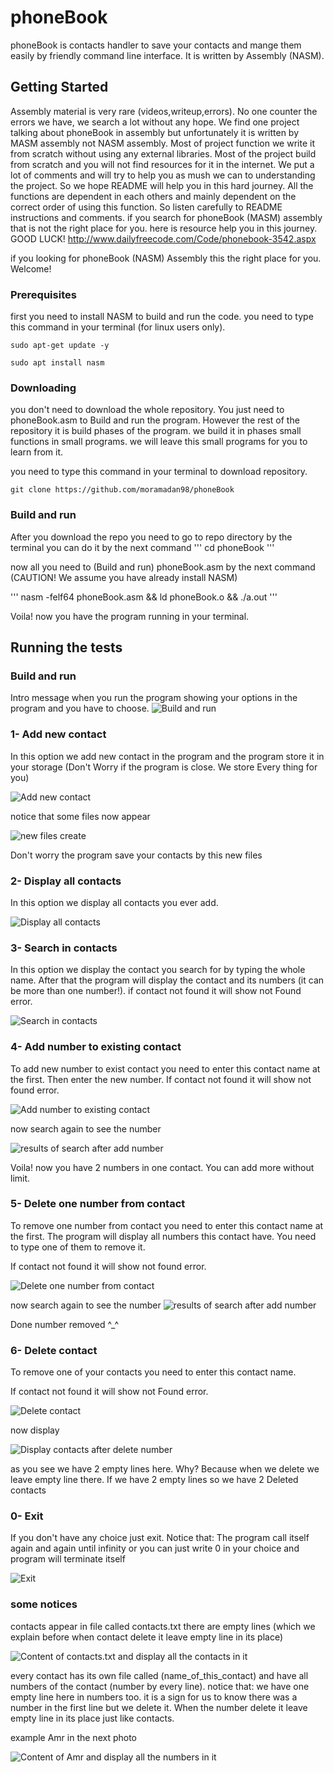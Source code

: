 # phoneBook


phoneBook is contacts handler to save your contacts and mange them easily by friendly command line interface. It is written by Assembly (NASM). 

## Getting Started

Assembly material is very rare (videos,writeup,errors). No one counter the errors we have, we search a lot without any hope. We find one project talking about phoneBook in assembly but unfortunately it is written by MASM assembly not NASM assembly. Most of project function we write it from scratch without using any external libraries. Most of the project build from scratch and you will not find resources for it in the internet. We put a lot of comments and will try to help you as mush we can to understanding the project. So we hope README will help you in this hard journey. All the functions are dependent in each others and mainly dependent on the correct order of using this function. So listen carefully to README instructions and comments.
if you search for phoneBook (MASM) assembly that is not the right place for you. here is resource help you in this journey. GOOD LUCK!
http://www.dailyfreecode.com/Code/phonebook-3542.aspx 

if you looking for phoneBook (NASM) Assembly this the right place for you. Welcome!

### Prerequisites

first you need to install NASM to build and run the code.
you need to type this command in your terminal (for linux users only).

```
sudo apt-get update -y

sudo apt install nasm

```

### Downloading

you don't need to download the whole repository. You just need to phoneBook.asm to Build and run the program. However the rest of the repository it is build phases of the program. we build it in phases small functions in small programs. we will leave this small programs for you to learn from it. 

you need to type this command in your terminal to download repository.

```
git clone https://github.com/moramadan98/phoneBook
```

### Build and run

After you download the repo you need to go to repo directory by the terminal
you can do it by the next command
'''
cd phoneBook
'''

now all you need to (Build and run) phoneBook.asm by the next command (CAUTION! We assume you have already install NASM)

'''
nasm -felf64 phoneBook.asm && ld phoneBook.o && ./a.out
'''

Voila! now you have the program running in your terminal.

## Running the tests

### Build and run
Intro message when you run the program showing your options in the program and you have to choose.
![Build and run](https://i.ibb.co/YXx0Hs4/image.png)

### 1- Add new contact

In this option we add new contact in the program and the program store it in your storage (Don't Worry if the program is close. We store Every thing for you)

![Add new contact](https://i.ibb.co/r5pXtbz/image.png)

notice that some files now appear

![new files create](https://i.ibb.co/JcwZvV9/image.png)

Don't worry the program save your contacts by this new files

### 2- Display all contacts

In this option we display all contacts you ever add. 

![Display all contacts](https://i.ibb.co/Js34b7b/image.png)


### 3- Search in contacts

In this option we display the contact you search for by typing the whole name.
After that the program will display the contact and its numbers (it can be more than one number!).
if contact not found it will show not Found error.

![Search in contacts](https://i.ibb.co/XjJhskH/image.png)



### 4- Add number to existing contact

To add new number to exist contact you need to enter this contact name at the first. Then enter the new number.
If contact not found it will show not found error.

![Add number to existing contact](https://i.ibb.co/0XkZ9K4/image.png)

now search again to see the number

![results of search after add number](https://i.ibb.co/4gzHHFV/image.png)

Voila! now you have 2 numbers in one contact. You can add more without limit.

### 5- Delete one number from contact

To remove one number from contact you need to enter this contact name at the first. The program will display all numbers this contact have. You need to type one of them to remove it.

If contact not found it will show not found error.

![Delete one number from contact](https://i.ibb.co/dW1c0zJ/image.png)


now search again to see the number
![results of search after add number](https://i.ibb.co/NWcs16R/image.png)

Done number removed ^_^

### 6- Delete contact

To remove one of your contacts you need to enter this contact name.

If contact not found it will show not Found error.


![Delete contact](https://i.ibb.co/6ZcN6BN/image.png)

now display

![Display contacts after delete number](https://i.ibb.co/R4VVF4r/image.png)

as you see we have 2 empty lines here. Why?
Because when we delete we leave empty line there. If we have 2 empty lines so we have 2 Deleted contacts

### 0- Exit

If you don't have any choice just exit. Notice that: The program call itself again and again until infinity or you can just write 0 in your choice and program will terminate itself

![Exit](https://i.ibb.co/GPL7MJj/image.png)


### some notices 

contacts appear in file called contacts.txt there are empty lines (which we explain before when contact delete it leave empty line in its place)

![Content of contacts.txt and display all the contacts in it](https://i.ibb.co/3rL4dpf/image.png)

every contact has its own file called (name_of_this_contact) and have all numbers of the contact (number by every line). notice that: we have one empty line here in numbers too. it is a sign for us to know there was a number in the first line but we delete it. When the number delete it leave empty line in its place just like contacts.

example Amr in the next photo

![Content of Amr and display all the numbers in it](https://i.ibb.co/QK6xk4n/image.png)
